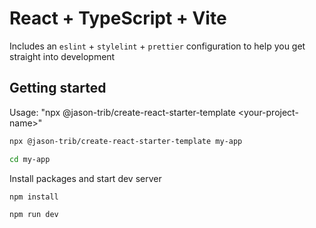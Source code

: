 # React + TypeScript + Vite

Includes an `eslint` + `stylelint` + `prettier` configuration to help you get straight into development

## Getting started

Usage:
"npx @jason-trib/create-react-starter-template \<your-project-name>"

```bash
npx @jason-trib/create-react-starter-template my-app
```

```bash
cd my-app
```

Install packages and start dev server

```bash
npm install
```

```bash
npm run dev
```
